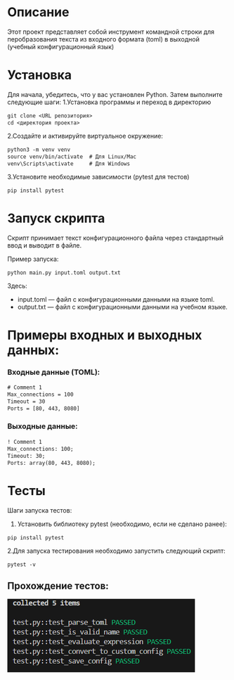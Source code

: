 # Описание
Этот проект представляет собой инструмент командной строки для перобразования текста из входного формата (toml) в выходной (учебный конфигурационный язык)
# Установка
Для начала, убедитесь, что у вас установлен Python. Затем выполните следующие шаги:
1.Установка программы и переход в директорию
```
git clone <URL репозитория>
cd <директория проекта>
```
2.Создайте и активируйте виртуальное окружение:
```
python3 -m venv venv
source venv/bin/activate  # Для Linux/Mac
venv\Scripts\activate     # Для Windows
```
3.Установите необходимые зависимости (pytest для тестов)
```
pip install pytest
```
# Запуск скрипта
Скрипт принимает текст конфигурационного файла через стандартный ввод и выводит в файле.

Пример запуска:
```
python main.py input.toml output.txt
```
Здесь:
- input.toml — файл с конфигурационными данными на языке toml.
- output.txt — файл с конфигурационными данными на учебном языке.

# Примеры входных и выходных данных:
### Входные данные (TOML):
```
# Comment 1
Max_connections = 100
Timeout = 30
Ports = [80, 443, 8080]
```
### Выходные данные:
```
! Comment 1
Max_connections: 100;
Timeout: 30;
Ports: array(80, 443, 8080);
```
# Тесты
Шаги запуска тестов:
1. Установить библиотеку pytest (необходимо, если не сделано ранее):
```
pip install pytest
```
2.Для запуска тестирования необходимо запустить следующий скрипт:
```
pytest -v
```
## Прохождение тестов:
![image](./img/pytest.png)